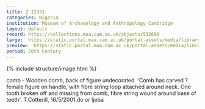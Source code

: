 ```yaml
---
title: Z 12331
categories: Nigeria
institution: Museum of Archaeology and Anthropology Cambridge
layout: default
record: https://collections.maa.cam.ac.uk/objects/532690
large:  https://static.portal.maa.cam.ac.uk/portal-assets/media/library_images/web/673363_Z_12331_001.jpg
preview:  https://static.portal.maa.cam.ac.uk/portal-assets/media/library_images/thumbnail/673363_Z_12331_001.jpg
period: 20th Century
---
```

{% include structure/image.html %}

comb - Wooden comb, back of figure undecorated.
'Comb has carved ?female figure on handle, with fibre string loop attached around neck. One tooth broken off and missing from comb, fibre string wound around base of teeth'. T.Cotterill, 16/5/2001.do or Ijeba
